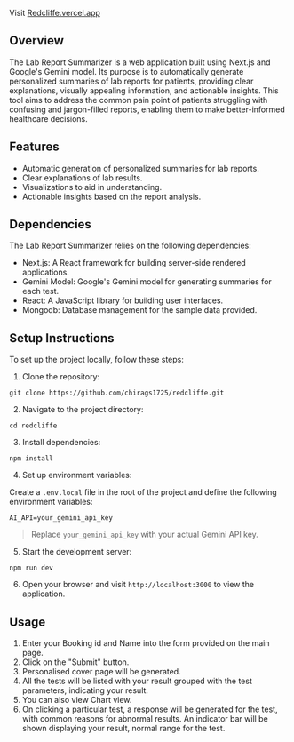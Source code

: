 <!-- This is a [Next.js](https://nextjs.org/) project bootstrapped with [`create-next-app`](https://github.com/vercel/next.js/tree/canary/packages/create-next-app).

## Getting Started

First, run the development server:

```bash
npm run dev
# or
yarn dev
# or
pnpm dev
# or
bun dev
```

Open [http://localhost:3000](http://localhost:3000) with your browser to see the result.

You can start editing the page by modifying `pages/index.js`. The page auto-updates as you edit the file.

[API routes](https://nextjs.org/docs/api-routes/introduction) can be accessed on [http://localhost:3000/api/hello](http://localhost:3000/api/hello). This endpoint can be edited in `pages/api/hello.js`.

The `pages/api` directory is mapped to `/api/*`. Files in this directory are treated as [API routes](https://nextjs.org/docs/api-routes/introduction) instead of React pages.

This project uses [`next/font`](https://nextjs.org/docs/basic-features/font-optimization) to automatically optimize and load Inter, a custom Google Font.

## Learn More

To learn more about Next.js, take a look at the following resources:

- [Next.js Documentation](https://nextjs.org/docs) - learn about Next.js features and API.
- [Learn Next.js](https://nextjs.org/learn) - an interactive Next.js tutorial.

You can check out [the Next.js GitHub repository](https://github.com/vercel/next.js/) - your feedback and contributions are welcome!

## Deploy on Vercel

The easiest way to deploy your Next.js app is to use the [Vercel Platform](https://vercel.com/new?utm_medium=default-template&filter=next.js&utm_source=create-next-app&utm_campaign=create-next-app-readme) from the creators of Next.js.

Check out our [Next.js deployment documentation](https://nextjs.org/docs/deployment) for more details. -->


Visit [Redcliffe.vercel.app](https://redcliffe.vercel.app/)


## Overview

The Lab Report Summarizer is a web application built using Next.js and Google's Gemini model. Its purpose is to automatically generate personalized summaries of lab reports for patients, providing clear explanations, visually appealing information, and actionable insights. This tool aims to address the common pain point of patients struggling with confusing and jargon-filled reports, enabling them to make better-informed healthcare decisions.

## Features

- Automatic generation of personalized summaries for lab reports.
- Clear explanations of lab results.
- Visualizations to aid in understanding.
- Actionable insights based on the report analysis.

## Dependencies

The Lab Report Summarizer relies on the following dependencies:

- Next.js: A React framework for building server-side rendered applications.
- Gemini Model: Google's Gemini model for generating summaries for each test.
- React: A JavaScript library for building user interfaces.
- Mongodb: Database management for the sample data provided.

## Setup Instructions

To set up the project locally, follow these steps:

1. Clone the repository:

```git clone https://github.com/chirags1725/redcliffe.git```

2. Navigate to the project directory:

```cd redcliffe```


3. Install dependencies:

```npm install```


4. Set up environment variables:

Create a `.env.local` file in the root of the project and define the following environment variables:

```AI_API=your_gemini_api_key```

>Replace `your_gemini_api_key` with your actual Gemini API key.

5. Start the development server:

```npm run dev```

6. Open your browser and visit `http://localhost:3000` to view the application.

## Usage

1. Enter your Booking id and Name into the form provided on the main page.
2. Click on the "Submit" button.
3. Personalised cover page will be generated.
4. All the tests will be listed with your result grouped with the test parameters, indicating your result.
5. You can also view Chart view.
6. On clicking a particular test, a response will be generated for the test, with common reasons for abnormal results. An indicator bar will be shown displaying your result, normal range for the test.
